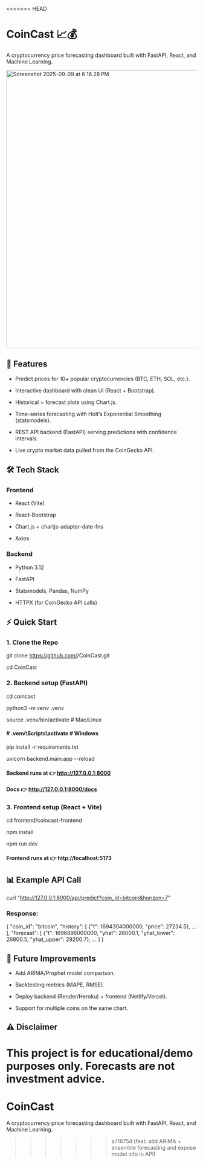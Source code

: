 <<<<<<< HEAD
# CoinCast 📈💰

A cryptocurrency price forecasting dashboard built with FastAPI, React, and Machine Learning.

<img width="536" height="736" alt="Screenshot 2025-09-09 at 6 16 28 PM" src="https://github.com/user-attachments/assets/510f2471-c1a9-4bca-9bfa-8ecbeff525c7" />

## 🚀 Features

- Predict prices for 10+ popular cryptocurrencies (BTC, ETH, SOL, etc.).

- Interactive dashboard with clean UI (React + Bootstrap).

- Historical + forecast plots using Chart.js.

- Time-series forecasting with Holt’s Exponential Smoothing (statsmodels).

- REST API backend (FastAPI) serving predictions with confidence intervals.

- Live crypto market data pulled from the CoinGecko API.

## 🛠️ Tech Stack

### Frontend

- React (Vite)

- React-Bootstrap

- Chart.js + chartjs-adapter-date-fns

- Axios

### Backend

- Python 3.12

- FastAPI

- Statsmodels, Pandas, NumPy

- HTTPX (for CoinGecko API calls)

## ⚡ Quick Start

### 1. Clone the Repo
git clone https://github.com/<your-username>/CoinCast.git

cd CoinCast

### 2. Backend setup (FastAPI)
cd coincast

python3 -m venv .venv

source .venv/bin/activate   # Mac/Linux

#### # .venv\Scripts\activate    # Windows

pip install -r requirements.txt

uvicorn backend.main:app --reload

#### Backend runs at 👉 http://127.0.0.1:8000

#### Docs 👉 http://127.0.0.1:8000/docs

### 3. Frontend setup (React + Vite)
cd frontend/coincast-frontend

npm install

npm run dev

#### Frontend runs at 👉 http://localhost:5173

## 📊 Example API Call

curl "http://127.0.0.1:8000/api/predict?coin_id=bitcoin&horizon=7"

### Response:
{
  "coin_id": "bitcoin",
  "history": [
    {"t": 1694304000000, "price": 27234.5},
    ...
  ],
  "forecast": [
    {"t": 1696896000000, "yhat": 28000.1, "yhat_lower": 26800.5, "yhat_upper": 29200.7},
    ...
  ]
}

## 📌 Future Improvements

- Add ARIMA/Prophet model comparison.

- Backtesting metrics (MAPE, RMSE).

- Deploy backend (Render/Heroku) + frontend (Netlify/Vercel).

- Support for multiple coins on the same chart.

## ⚠️ Disclaimer

This project is for educational/demo purposes only. Forecasts are not investment advice.
=======
# CoinCast

A cryptocurrency price forecasting dashboard built with FastAPI, React, and Machine Learning.
>>>>>>> a71675d (feat: add ARIMA + ensemble forecasting and expose model info in API)
